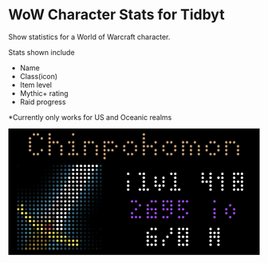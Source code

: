 # WoW Character Stats for Tidbyt
Show statistics for a World of Warcraft character. 

Stats shown include 
- Name 
- Class(icon) 
- Item level
- Mythic+ rating
- Raid progress

*Currently only works for US and Oceanic realms

![WoW Character Stats for Tidbyt](screenshot.png)